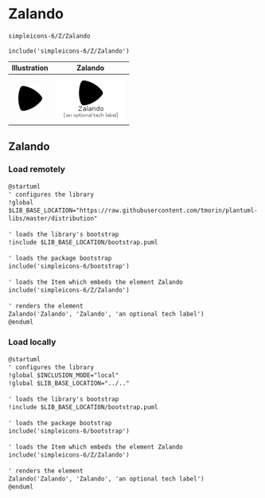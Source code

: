 # Zalando


```text
simpleicons-6/Z/Zalando
```

```text
include('simpleicons-6/Z/Zalando')
```



| Illustration | Zalando |
| :---: | :---: |
| ![illustration for Illustration](../../simpleicons-6/Z/Zalando.png) | ![illustration for Zalando](../../simpleicons-6/Z/Zalando.Local.png) |




## Zalando

### Load remotely
```plantuml
@startuml
' configures the library
!global $LIB_BASE_LOCATION="https://raw.githubusercontent.com/tmorin/plantuml-libs/master/distribution"

' loads the library's bootstrap
!include $LIB_BASE_LOCATION/bootstrap.puml

' loads the package bootstrap
include('simpleicons-6/bootstrap')

' loads the Item which embeds the element Zalando
include('simpleicons-6/Z/Zalando')

' renders the element
Zalando('Zalando', 'Zalando', 'an optional tech label')
@enduml
```

### Load locally
```plantuml
@startuml
' configures the library
!global $INCLUSION_MODE="local"
!global $LIB_BASE_LOCATION="../.."

' loads the library's bootstrap
!include $LIB_BASE_LOCATION/bootstrap.puml

' loads the package bootstrap
include('simpleicons-6/bootstrap')

' loads the Item which embeds the element Zalando
include('simpleicons-6/Z/Zalando')

' renders the element
Zalando('Zalando', 'Zalando', 'an optional tech label')
@enduml
```

